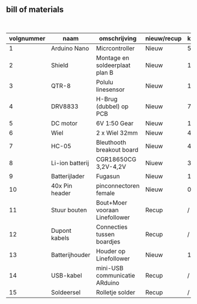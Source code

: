 ## bill of materials
<br />

|volgnummer|naam|omschrijving|nieuw/recup|kostprijs/stuk|aantal|subtotaal|
|----------|----|------------|-----------|--------------|------|---------|
|1|Arduino Nano|Micrcontroller|Nieuw|5,40|1|5,40|
|2|Shield|Montage en soldeerplaat plan B| Nieuw|1,39|1|2,78|
|3|QTR-8|Polulu linesensor|Nieuw|11,91|1|11,91|
|4|DRV8833|H-Brug (dubbel) op PCB|Nieuw|7,99|1|7,99|
|5|DC motor|6V 1:50 Gear|Nieuw|11,50|2|23|
|6|Wiel|2 x Wiel 32mm|Nieuw|4,3|2|8,6|
|7|HC-05|Bleuthooth breakout board|Nieuw|4,00|1|4,00|
|8|Li-ion batterij|CGR18650CG 3,2V-4,2V|Niuew|3,15|2|6,30|
|9|Batterijlader|Fugasun|Nieuw|14,33|1|14,33|
|10|40x Pin header|pinconnectoren female|Nieuw|0,30|4|1,20|
|11|Stuur bouten|Bout+Moer vooraan Linefollower|Recup|/|2|/|
|12|Dupont kabels|Connecties tussen boardjes|Recup|/|13|/|  
|13|Batterijhouder|Houder op Linefollower|Nieuw|1,75|1|1,75|
|14|USB-kabel|mini-USB communicatie ARduino|Recup|/|1|/|
|15|Soldeersel|Rolletje solder|Recup|/|1|/|
